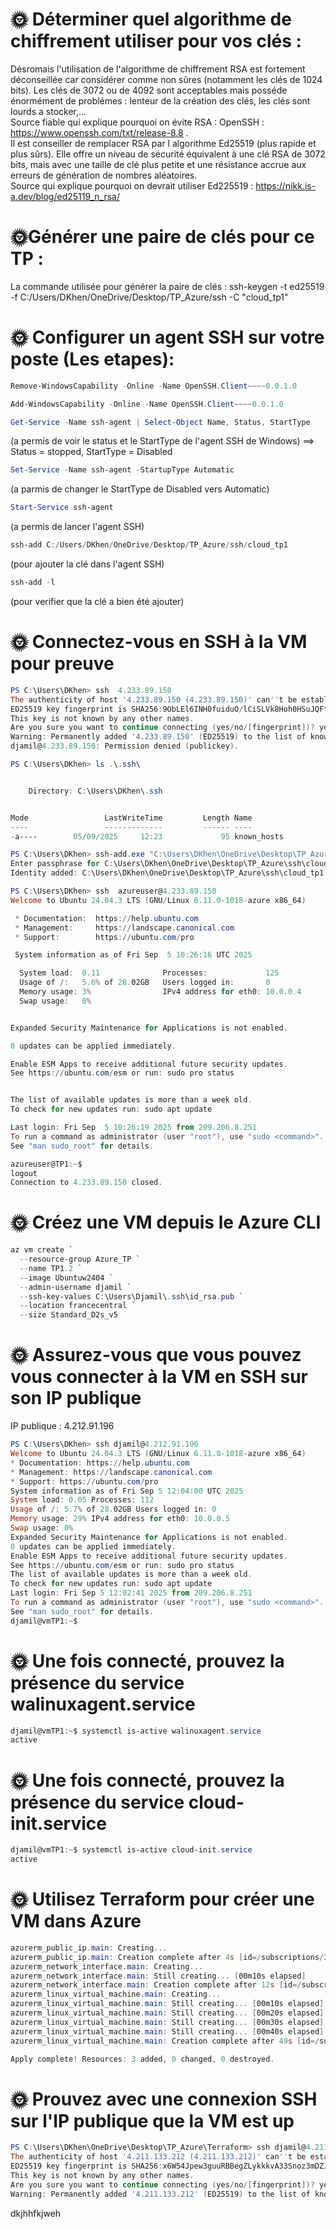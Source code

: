 # 🌞 Déterminer quel algorithme de chiffrement utiliser pour vos clés :
Désromais l'utilisation de l'algorithme de chiffrement RSA est fortement déconseillée car considérer comme non sûres (notamment les clés de 1024 bits). Les clés de 3072 ou de 4092 sont acceptables mais posséde énormément de problémes : lenteur de la création des clés, les clés sont lourds a stocker,...  
Source fiable qui explique pourquoi on évite RSA : OpenSSH : https://www.openssh.com/txt/release-8.8 .  
Il est conseiller de remplacer RSA par l algorithme Ed25519 (plus rapide et plus sûrs). Elle offre un niveau de sécurité équivalent à une clé RSA de 3072 bits, mais avec une taille de clé plus petite et une résistance accrue aux erreurs de génération de nombres aléatoires.  
Source qui explique pourquoi on devrait utiliser Ed225519 : https://nikk.is-a.dev/blog/ed25119_n_rsa/  

# 🌞Générer une paire de clés pour ce TP :
La commande utilisée pour générer la paire de clés : ssh-keygen -t ed25519 -f C:/Users/DKhen/OneDrive/Desktop/TP_Azure/ssh -C "cloud_tp1"

# 🌞 Configurer un agent SSH sur votre poste (Les etapes):
```powershell
Remove-WindowsCapability -Online -Name OpenSSH.Client~~~~0.0.1.0
```
```powershell
Add-WindowsCapability -Online -Name OpenSSH.Client~~~~0.0.1.0
```
```powershell
Get-Service -Name ssh-agent | Select-Object Name, Status, StartType
```
(a permis de voir le status et le StartType de l'agent SSH de Windows) ==> Status = stopped, StartType = Disabled
```powershell
Set-Service -Name ssh-agent -StartupType Automatic
```
(a parmis de changer le StartType de Disabled vers Automatic)
```powershell
Start-Service ssh-agent
```
(a permis de lancer l'agent SSH)
```powershell
ssh-add C:/Users/DKhen/OneDrive/Desktop/TP_Azure/ssh/cloud_tp1
```
(pour ajouter la clé dans l'agent SSH)
```powershell
ssh-add -l
```
(pour verifier que la clé a bien été ajouter)

# 🌞 Connectez-vous en SSH à la VM pour preuve
```powershell
PS C:\Users\DKhen> ssh  4.233.89.150
The authenticity of host '4.233.89.150 (4.233.89.150)' can''t be established.
ED25519 key fingerprint is SHA256:9ObLEl6INH0fuiduO/lCiSLVk8Hoh0HSuJQFtsuzzHE.
This key is not known by any other names.
Are you sure you want to continue connecting (yes/no/[fingerprint])? yes
Warning: Permanently added '4.233.89.150' (ED25519) to the list of known hosts.
djamil@4.233.89.150: Permission denied (publickey).
```
```powershell
PS C:\Users\DKhen> ls .\.ssh\


    Directory: C:\Users\DKhen\.ssh


Mode                 LastWriteTime         Length Name
----                 -------------         ------ ----
-a----        05/09/2025     12:23             95 known_hosts
```
```powershell
PS C:\Users\DKhen> ssh-add.exe "C:\Users\DKhen\OneDrive\Desktop\TP_Azure\ssh\cloud_tp1"
Enter passphrase for C:\Users\DKhen\OneDrive\Desktop\TP_Azure\ssh\cloud_tp1:
Identity added: C:\Users\DKhen\OneDrive\Desktop\TP_Azure\ssh\cloud_tp1 (cloud_tp1)
```
```powershell
PS C:\Users\DKhen> ssh  azureuser@4.233.89.150
Welcome to Ubuntu 24.04.3 LTS (GNU/Linux 6.11.0-1018-azure x86_64)

 * Documentation:  https://help.ubuntu.com
 * Management:     https://landscape.canonical.com
 * Support:        https://ubuntu.com/pro

 System information as of Fri Sep  5 10:26:16 UTC 2025

  System load:  0.11              Processes:             125
  Usage of /:   5.6% of 28.02GB   Users logged in:       0
  Memory usage: 3%                IPv4 address for eth0: 10.0.0.4
  Swap usage:   0%


Expanded Security Maintenance for Applications is not enabled.

0 updates can be applied immediately.

Enable ESM Apps to receive additional future security updates.
See https://ubuntu.com/esm or run: sudo pro status


The list of available updates is more than a week old.
To check for new updates run: sudo apt update

Last login: Fri Sep  5 10:26:19 2025 from 209.206.8.251
To run a command as administrator (user "root"), use "sudo <command>".
See "man sudo_root" for details.

azureuser@TP1:~$
logout
Connection to 4.233.89.150 closed.
```
# 🌞 Créez une VM depuis le Azure CLI
```powershell
az vm create `
  --resource-group Azure_TP `
  --name TP1.2 `
  --image Ubuntuw2404 `
  --admin-username djamil `
  --ssh-key-values C:\Users\Djamil\.ssh\id_rsa.pub `
  --location francecentral `
  --size Standard_D2s_v5
```
# 🌞 Assurez-vous que vous pouvez vous connecter à la VM en SSH sur son IP publique
IP publique : 4.212.91.196
```powershell
PS C:\Users\DKhen> ssh djamil@4.212.91.196
Welcome to Ubuntu 24.04.3 LTS (GNU/Linux 6.11.0-1018-azure x86_64)
* Documentation: https://help.ubuntu.com
* Management: https://landscape.canonical.com
* Support: https://ubuntu.com/pro
System information as of Fri Sep 5 12:04:00 UTC 2025
System load: 0.05 Processes: 112
Usage of /: 5.7% of 28.02GB Users logged in: 0
Memory usage: 29% IPv4 address for eth0: 10.0.0.5
Swap usage: 0%
Expanded Security Maintenance for Applications is not enabled.
0 updates can be applied immediately.
Enable ESM Apps to receive additional future security updates.
See https://ubuntu.com/esm or run: sudo pro status
The list of available updates is more than a week old.
To check for new updates run: sudo apt update
Last login: Fri Sep 5 12:02:41 2025 from 209.206.8.251
To run a command as administrator (user "root"), use "sudo <command>".
See "man sudo_root" for details.
djamil@vmTP1:~$
```
# 🌞 Une fois connecté, prouvez la présence du service walinuxagent.service
```powershell
djamil@vmTP1:~$ systemctl is-active walinuxagent.service
active
```
# 🌞 Une fois connecté, prouvez la présence du service cloud-init.service
```powershell
djamil@vmTP1:~$ systemctl is-active cloud-init.service
active
```
# 🌞 Utilisez Terraform pour créer une VM dans Azure
```powershell
azurerm_public_ip.main: Creating...
azurerm_public_ip.main: Creation complete after 4s [id=/subscriptions/344fb974-6d09-41dc-b4d0-77bf422b1b8e/resourceGroups/Azure_Test/providers/Microsoft.Network/publicIPAddresses/vm-ip]
azurerm_network_interface.main: Creating...
azurerm_network_interface.main: Still creating... [00m10s elapsed]
azurerm_network_interface.main: Creation complete after 12s [id=/subscriptions/344fb974-6d09-41dc-b4d0-77bf422b1b8e/resourceGroups/Azure_Test/providers/Microsoft.Network/networkInterfaces/vm-nic]
azurerm_linux_virtual_machine.main: Creating...
azurerm_linux_virtual_machine.main: Still creating... [00m10s elapsed]
azurerm_linux_virtual_machine.main: Still creating... [00m20s elapsed]
azurerm_linux_virtual_machine.main: Still creating... [00m30s elapsed]
azurerm_linux_virtual_machine.main: Still creating... [00m40s elapsed]
azurerm_linux_virtual_machine.main: Creation complete after 49s [id=/subscriptions/344fb974-6d09-41dc-b4d0-77bf422b1b8e/resourceGroups/Azure_Test/providers/Microsoft.Compute/virtualMachines/super-vm]

Apply complete! Resources: 3 added, 0 changed, 0 destroyed.
```
# 🌞 Prouvez avec une connexion SSH sur l'IP publique que la VM est up
```powershell
PS C:\Users\DKhen\OneDrive\Desktop\TP_Azure\Terraform> ssh djamil@4.211.133.212
The authenticity of host '4.211.133.212 (4.211.133.212)' can''t be established.
ED25519 key fingerprint is SHA256:x6W54Jpew3guuRBBegZLykkkvA33Snoz3mDZ/TiZJUU.
This key is not known by any other names.
Are you sure you want to continue connecting (yes/no/[fingerprint])? yes
Warning: Permanently added '4.211.133.212' (ED25519) to the list of known hosts.
```






dkjhhfkjweh
